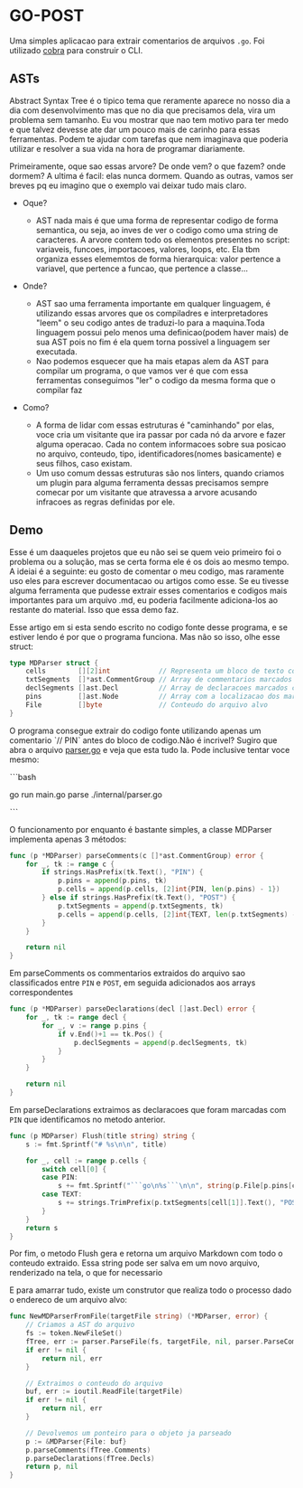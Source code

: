 # GO-POST
Uma simples aplicacao para extrair comentarios de arquivos `.go`. Foi utilizado [cobra](http://github.com/spf13/cobra) para construir o CLI.

## ASTs
Abstract Syntax Tree é o tipico tema que reramente aparece no nosso dia a dia com desenvolvimento
mas que no dia que precisamos dela, vira um problema sem tamanho. Eu vou mostrar que nao tem
motivo para ter medo e que talvez devesse ate dar um pouco mais de carinho para essas ferramentas.
Podem te ajudar com tarefas que nem imaginava que poderia utilizar e resolver a sua vida na
hora de programar diariamente.

Primeiramente, oque sao essas arvore? De onde vem? o que fazem? onde dormem? A ultima é
facil: elas nunca dormem. Quando as outras, vamos ser breves pq eu imagino que o exemplo vai
deixar tudo mais claro.
- Oque?
	- AST nada mais é que uma forma de representar codigo de forma semantica, ou seja, ao inves
	de ver o codigo como uma string de caracteres. A arvore contem todo os elementos presentes
	no script: variaveis, funcoes, importacoes, valores, loops, etc. Ela tbm organiza esses
	elememtos de forma hierarquica: valor pertence a variavel, que pertence a funcao, que pertence a classe...

- Onde?
	- AST sao uma ferramenta importante em qualquer linguagem, é utilizando essas arvores que
	os compiladres e interpretadores "leem" o seu codigo antes de traduzi-lo para a maquina.Toda
	linguagem possui pelo menos uma definicao(podem haver mais) de sua AST pois no fim é ela
	quem torna possivel a linguagem ser executada.
	- Nao podemos esquecer que ha mais etapas alem da AST para compilar um programa, o que
	vamos ver é que com essa ferramentas conseguimos "ler" o codigo da mesma forma que o
	compilar faz

- Como?
	- A forma de lidar com essas estruturas é "caminhando" por elas, voce cria um visitante
	que ira passar por cada nó da arvore e fazer alguma operacao. Cada no contem informacoes
	sobre sua posicao no arquivo, conteudo, tipo, identificadores(nomes basicamente) e seus
	filhos, caso existam.
	- Um uso comum dessas estruturas são nos linters, quando criamos um plugin para alguma
	ferramenta dessas precisamos sempre comecar por um visitante que atravessa a arvore acusando
	infracoes as regras definidas por ele.

## Demo
Esse é um daaqueles projetos que eu não sei se quem veio primeiro foi o problema ou a solução,
mas se certa forma ele é os dois ao mesmo tempo. A ideiai é a seguinte: eu gosto de comentar
o meu codigo, mas raramente uso eles para escrever documentacao ou artigos como esse. Se eu
tivesse alguma ferramenta que pudesse extrair esses comentarios e codigos mais importantes para
um arquivo .md, eu poderia facilmente adiciona-los ao restante do material. Isso que essa demo
faz.

Esse artigo em si esta sendo escrito no codigo fonte desse programa, e se estiver lendo é por
que o programa funciona. Mas não so isso, olhe esse struct:

```go
type MDParser struct {
	cells        [][2]int            // Representa um bloco de texto com estrutura: (cellType, extIndex)
	txtSegments  []*ast.CommentGroup // Array de commentarios marcados com `POST`
	declSegments []ast.Decl          // Array de declaracoes marcados com `PIN`
	pins         []ast.Node          // Array com a localizacao dos marcadores `PIN`
	File         []byte              // Conteudo do arquivo alvo
}
```

O programa consegue extrair do codigo fonte utilizando apenas um comentario ˋ// PINˋ
antes do bloco de codigo.Não é incrivel? Sugiro que abra o arquivo [parser.go](./internal/parser.go)
e veja que esta tudo la. Pode inclusive tentar voce mesmo:

ˋˋˋbash

go run main.go parse ./internal/parser.go

ˋˋˋ

O funcionamento por enquanto é bastante simples, a classe MDParser implementa apenas 3 métodos:

```go
func (p *MDParser) parseComments(c []*ast.CommentGroup) error {
	for _, tk := range c {
		if strings.HasPrefix(tk.Text(), "PIN") {
			p.pins = append(p.pins, tk)
			p.cells = append(p.cells, [2]int{PIN, len(p.pins) - 1})
		} else if strings.HasPrefix(tk.Text(), "POST") {
			p.txtSegments = append(p.txtSegments, tk)
			p.cells = append(p.cells, [2]int{TEXT, len(p.txtSegments) - 1})
		}
	}

	return nil
}
```

Em parseComments os commentarios extraidos do arquivo sao classificados entre `PIN` e `POST`,
em seguida adicionados aos arrays correspondentes

```go
func (p *MDParser) parseDeclarations(decl []ast.Decl) error {
	for _, tk := range decl {
		for _, v := range p.pins {
			if v.End()+1 == tk.Pos() {
				p.declSegments = append(p.declSegments, tk)
			}
		}
	}

	return nil
}
```

Em parseDeclarations extraimos as declaracoes que foram marcadas com `PIN` que identificamos no
metodo anterior.

```go
func (p MDParser) Flush(title string) string {
	s := fmt.Sprintf("# %s\n\n", title)

	for _, cell := range p.cells {
		switch cell[0] {
		case PIN:
			s += fmt.Sprintf("```go\n%s```\n\n", string(p.File[p.pins[cell[1]].End():p.declSegments[cell[1]].End()]))
		case TEXT:
			s += strings.TrimPrefix(p.txtSegments[cell[1]].Text(), "POST\n") + "\n"
		}
	}
	return s
}
```

Por fim, o metodo Flush gera e retorna um arquivo Markdown com todo o conteudo extraido. Essa
string pode ser salva em um novo arquivo, renderizado na tela, o que for necessario

E para amarrar tudo, existe um construtor que realiza todo o processo dado o endereco de um arquivo
alvo:

```go
func NewMDParserFromFile(targetFile string) (*MDParser, error) {
	// Criamos a AST do arquivo
	fs := token.NewFileSet()
	fTree, err := parser.ParseFile(fs, targetFile, nil, parser.ParseComments)
	if err != nil {
		return nil, err
	}

	// Extraimos o conteudo do arquivo
	buf, err := ioutil.ReadFile(targetFile)
	if err != nil {
		return nil, err
	}

	// Devolvemos um ponteiro para o objeto ja parseado
	p := &MDParser{File: buf}
	p.parseComments(fTree.Comments)
	p.parseDeclarations(fTree.Decls)
	return p, nil
}
```

